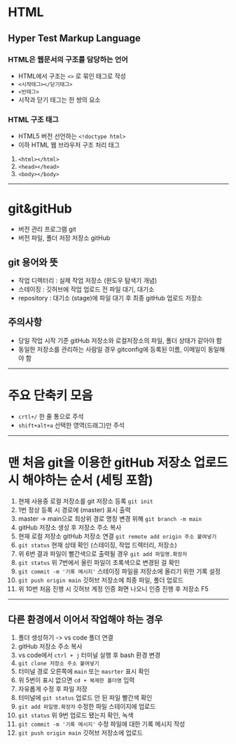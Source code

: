 # HTML
## Hyper Test Markup Language
### HTML은 웹문서의 구조를 담당하는 언어
* HTML에서 구조는 `<>` 로 묶인 태그로 작성
* `<시작태그></닫기태그>`
* `<빈태그>`
* 시작과 닫기 태그는 한 쌍의 요소
### HTML 구조 태그
* HTML5 버전 선언하는 `<!doctype html>`
* 이하 HTML 웹 브라우저 구조 처리 태그
1. `<html></html>`
2. `<head></head>`
3. `<body></body>`
----
# git&gitHub
* 버전 관리 프로그램 git
* 버전 파일, 폴더 저장 저장소 gitHub
## git 용어와 뜻
* 작업 디렉터리 : 실제 작업 저장소 (윈도우 탐색기 개념)
* 스테이징 : 깃허브에 작업 업로드 전 파일 대기, 대기소
* repository : 대기소 (stage)에 파일 대기 후 최종 gitHub 업로드 저장소
## 주의사항
* 당일 작업 시작 기준 gitHub 저장소와 로컬저장소의 파일, 폴더 상태가 같아야 함
* 동일한 저장소를 관리하는 사람일 경우 gitconfig에 등록된 이름, 이메일이 동일해야 함
----
# 주요 단축키 모음
* `crtl+/` 한 줄 통으로 주석
* `shift+alt+a` 선택한 영역(드래그)만 주석
----
# 맨 처음 git을 이용한 gitHub 저장소 업로드 시 해야하는 순서 (세팅 포함)
1. 현재 사용중 로컬 저장소를 git 저장소 등록 `git init`
2. 1번 정상 등록 시 경로에 (master) 표시 출력
3. master -> main으로 최상위 경로 명칭 변경 위해 `git branch -m main`
4. gitHub 저장소 생성 후 저장소 주소 복사
5. 현재 로컬 저장소 gitHub 저장소 연결 `git remote add origin 주소 붙여넣기`
6. `git status` 현재 상태 확인 (스테이징, 작업 드렉터리, 저장소)
7. 위 6번 결과 파일이 빨간색으로 출력될 경우 `git add 파일명.확장자`
8. `git status` 위 7번에서 올린 파일이 초록색으로 변경된 걸 확인
9. `git commit -m '기록 메시지'` 스테이징 파일을 저장소에 올리기 위한 기록 설정
10. `git push origin main` 깃허브 저장소에 최종 파일, 폴더 업로드
11. 위 10번 처음 진행 시 깃허브 계정 인증 화면 나오니 인증 진행 후 저장소 F5
----
## 다른 환경에서 이어서 작업해야 하는 경우
1. 폴더 생성하기 -> vs code 폴더 연결
2. gitHub 저장소 주소 복사
3. vs code에서 `ctrl + j` 터미널 실행 후 bash 환경 변경 
4. `git clone 저장소 주소 붙여넣기`
5. 터미널 경로 오른쪽에 `main` 또는 `masrter` 표시 확인
6. 위 5번이 표시 없으면 `cd + 복제한 폴더명` 입력
7. 자유롭게 수정 후 파일 저장
8. 터미널에 `git status` 업로드 안 된 파일 빨간색 확인 
9. `git add 파일명.확장자` 수정한 파일 스테이지에 업로드
10. `git status` 위 9번 업로드 됐는지 확인, 녹색
11. `git commit -m '기록 메시지'` 수정 파일에 대한 기록 메시지 작성
12. `git push origin main` 깃허브 저장소에 업로드